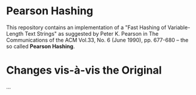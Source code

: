 # Pearson Hashing
This repository contains an implementation of a "Fast Hashing of Variable-Length Text Strings" as suggested by Peter K. Pearson in The Communications of the ACM  Vol.33, No.  6 (June 1990), pp. 677-680 – the so called **Pearson Hashing**.

# Changes vis-à-vis the Original
…

